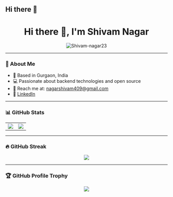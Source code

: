 ## Hi there 👋

<h1 align="center">Hi there 👋, I'm Shivam Nagar</h1>
<p align="center">
  <img src="https://komarev.com/ghpvc/?username=Shivam-nagar23&label=Profile%20views&color=0e75b6&style=flat" alt="Shivam-nagar23" />
</p>

---

### 💼 About Me

- 📍 Based in Gurgaon, India  
- 💻 Passionate about backend technologies and open source  
- 📧 Reach me at: [nagarshivam409@gmail.com](mailto:nagarshivam409@gmail.com)  
- 👔 [LinkedIn](https://www.linkedin.com/in/nagarshivam409)

---

### 📊 GitHub Stats

<table>
  <tr>
    <td>
      <img align="center" src="https://github-readme-stats.vercel.app/api?username=semigradsky&show_icons=true&theme=tokyonight&hide_title=false&include_all_commits=true&count_private=true" />
    </td>
    <td>
      <img align="center" src="https://github-readme-stats.vercel.app/api/top-langs/?username=Shivam-nagar23&layout=compact&theme=tokyonight" />
    </td>
  </tr>
</table>

---

### 🔥 GitHub Streak

<p align="center">
  <img src="https://streak-stats.demolab.com?user=Shivam-nagar23&theme=tokyonight&hide_border=false" />
</p>

---

### 🏆 GitHub Profile Trophy

<p align="center">
  <img src="https://github-profile-trophy.vercel.app/?username=Shivam-nagar23&theme=onedark&column=7&margin-w=10&no-frame=true" />
</p>
